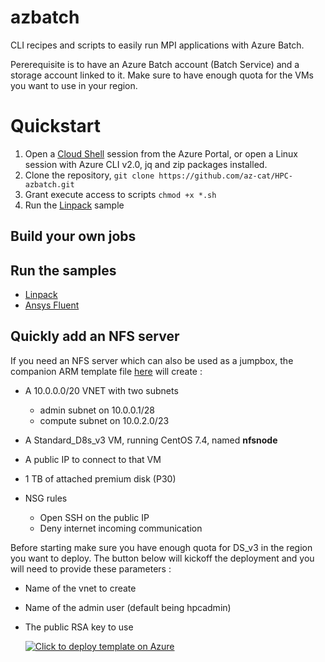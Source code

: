 # azbatch
CLI recipes and scripts to easily run MPI applications with Azure Batch.

Pererequisite is to have an Azure Batch account (Batch Service) and a storage account linked to it. Make sure to have enough quota for the VMs you want to use in your region.

# Quickstart

1. Open a [Cloud Shell](https://docs.microsoft.com/en-us/azure/cloud-shell/overview) session from the Azure Portal, or open a Linux session with Azure CLI v2.0, jq and zip packages installed.
2. Clone the repository, `git clone https://github.com/az-cat/HPC-azbatch.git`
3. Grant execute access to scripts `chmod +x *.sh`
4. Run the [Linpack](./linpack/README.md) sample

## Build your own jobs 


## Run the samples

* [Linpack](./linpack/README.md)
* [Ansys Fluent](./fluent/README.md)

## Quickly add an NFS server

If you need an NFS server which can also be used as a jumpbox, the companion ARM template file [here](./ARM/deploy_infra.json) will create :

* A 10.0.0.0/20 VNET with two subnets

    * admin subnet on 10.0.0.1/28
    * compute subnet on 10.0.2.0/23

* A Standard_D8s_v3 VM, running CentOS 7.4, named **nfsnode**
* A public IP to connect to that VM
* 1 TB of attached premium disk (P30)
* NSG rules

    * Open SSH on the public IP
    * Deny internet incoming communication


Before starting make sure you have enough quota for DS_v3 in the region you want to deploy. The button below will kickoff the deployment and you will need to provide these parameters :

* Name of the vnet to create
* Name of the admin user (default being hpcadmin)
* The public RSA key to use


  [![Click to deploy template on Azure](http://azuredeploy.net/deploybutton.png "Click to deploy template on Azure")](https://portal.azure.com/#create/Microsoft.Template/uri/https%3A%2F%2Fraw.githubusercontent.com%2Faz-cat%2FHPC-azbatch%2Fmaster%2FARM%2Fdeploy_infra.json) 


